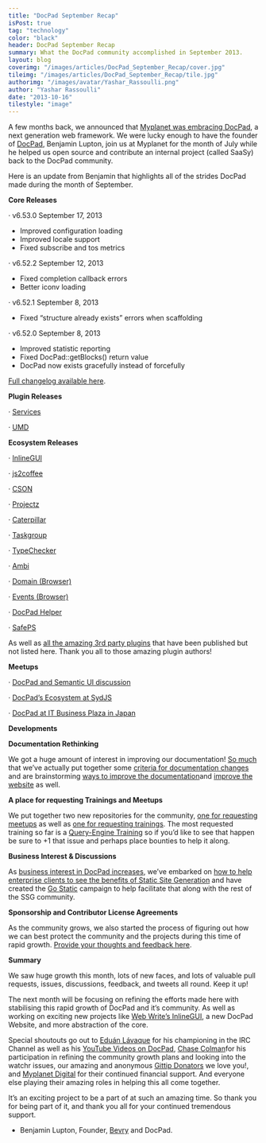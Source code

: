 ```yaml
---
title: "DocPad September Recap"
isPost: true
tag: "technology"
color: "black"
header: DocPad September Recap
summary: What the DocPad community accomplished in September 2013.
layout: blog
coverimg: "/images/articles/DocPad_September_Recap/cover.jpg"
tileimg: "/images/articles/DocPad_September_Recap/tile.jpg"
authorimg: "/images/avatar/Yashar_Rassoulli.png"
author: "Yashar Rassoulli"
date: "2013-10-16"
tilestyle: "image"
---
```


A few months back, we announced that [Myplanet was embracing DocPad](http://www.myplanetdigital.com/article/myplanet-meets-docpad-next-generation-web-framework), a next generation web framework. We were lucky enough to have the founder of [DocPad](http://docpad.org/), Benjamin Lupton, join us at Myplanet for the month of July while he helped us open source and contribute an internal project (called SaaSy) back to the DocPad community. 

Here is an update from Benjamin that highlights all of the strides DocPad made during the month of September. 

**Core Releases**

·       v6.53.0 September 17, 2013
- Improved configuration loading
- Improved locale support
- Fixed subscribe and tos metrics

·       v6.52.2 September 12, 2013
- Fixed completion callback errors
- Better iconv loading

·       v6.52.1 September 8, 2013
- Fixed “structure already exists” errors when scaffolding

·       v6.52.0 September 8, 2013
- Improved statistic reporting
- Fixed DocPad::getBlocks() return value
- DocPad now exists gracefully instead of forcefully

[Full changelog available here](http://docpad.org/changes).

**Plugin Releases**

·       [Services](https://github.com/docpad/docpad-plugin-services)

·       [UMD](https://github.com/docpad/docpad-plugin-services)

**Ecosystem Releases**

·       [InlineGUI](https://github.com/webwrite/inlinegui)

·       [js2coffee](https://github.com/rstacruz/js2coffee)

·       [CSON](https://github.com/bevry/cson)

·       [Projectz](https://github.com/bevry/projectz)

·       [Caterpillar](https://github.com/bevry/caterpillar)

·       [Taskgroup](https://github.com/bevry/taskgroup)

·       [TypeChecker](https://github.com/bevry/typechecker)

·       [Ambi](https://github.com/bevry/ambi)

·       [Domain (Browser)](https://github.com/bevry/domain-browser)

·       [Events (Browser)](https://github.com/bevry/events-browser)

·       [DocPad Helper](https://github.com/docpad/hepler)

·       [SafePS](https://github.com/bevry/safeps)

As well as [all the amazing 3rd party plugins](http://npmjs.org/keyword/docpad-plugin) that have been published but not listed here. Thank you all to those amazing plugin authors!

**Meetups**

·       [DocPad and Semantic UI discussion](http://www.youtube.com/watch?v=ixswII2FpvE&amp;list=PLYVl5EnzwqsQs0tBLO6ug6WbqAbrpVbNf&amp;index=15)

·       [DocPad’s Ecosystem at SydJS](https://github.com/bevry/meetups/issues/1)

·       [DocPad at IT Business Plaza in Japan](https://twitter.com/kiyohara/status/383815818720845824)

**Developments**

**Documentation Rethinking**

We got a huge amount of interest in improving our documentation! [So much](https://github.com/docpad/documentation/issues) that we’ve actually put together some [criteria for documentation changes](https://github.com/docpad/documentation/issues/63) and are brainstorming [ways to improve the documentation](https://github.com/docpad/website/issues/56)and [improve the website](https://github.com/docpad/website/issues/47) as well.

**A place for requesting Trainings and Meetups**

We put together two new repositories for the community, [one for requesting meetups](https://github.com/bevry/meetups) as well as [one for requesting trainings](https://github.com/bevry/trainigns). The most requested training so far is a [Query-Engine Training](https://github.com/bevry/trainings/issues/2) so if you’d like to see that happen be sure to +1 that issue and perhaps place bounties to help it along.

**Business Interest &amp; Discussions**

As [business interest in DocPad increases](https://github.com/bevry/docpad/issues/637), we’ve embarked on [how to help enterprise clients to see the benefits of Static Site Generation](https://github.com/bevry/docpad/issues/634) and have created the [Go Static](https://github.com/bevry/gostatic) campaign to help facilitate that along with the rest of the SSG community.

**Sponsorship and Contributor License Agreements**

As the community grows, we also started the process of figuring out how we can best protect the community and the projects during this time of rapid growth. [Provide your thoughts and feedback here](https://github.com/bevry/docpad/issues/635).

**Summary**

We saw huge growth this month, lots of new faces, and lots of valuable pull requests, issues, discussions, feedback, and tweets all round. Keep it up!

The next month will be focusing on refining the efforts made here with stabilising this rapid growth of DocPad and it’s community. As well as working on exciting new projects like [Web Write’s InlineGUI](https://github.com/webwrite/inlinegui), a new DocPad Website, and more abstraction of the core.

Special shoutouts go out to [Eduán Lávaque](https://github.com/greduan) for his championing in the IRC Channel as well as his [YouTube Videos on DocPad](http://www.youtube.com/user/eduantech), [Chase Colman](https://github.com/chase)for his participation in refining the community growth plans and looking into the watchr issues, our amazing and anonymous [Gittip Donators](https://www.gittip.com/docpad/) we love you!, and [Myplanet Digital](http://www.myplanetdigital.com/) for their continued financial support. And everyone else playing their amazing roles in helping this all come together.

It’s an exciting project to be a part of at such an amazing time. So thank you for being part of it, and thank you all for your continued tremendous support.

- Benjamin Lupton, Founder, [Bevry](http://bevry.me/) and DocPad.